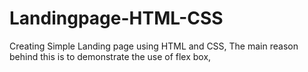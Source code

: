 # Landingpage-HTML-CSS
Creating Simple Landing page using HTML and CSS, The main reason behind this is to demonstrate the use of flex box,
